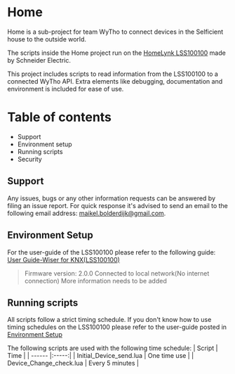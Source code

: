 # Home
Home is a sub-project for team WyTho to connect devices in the Selficient house to the outside world.

The scripts inside the Home project run on the [HomeLynk LSS100100](https://www.schneider-electric.com/en/product/LSS100100/wiser-for-knx-logic-controller/) made by Schneider Electric.

This project includes scripts to read information from the LSS100100 to a connected WyTho API. Extra elements like debugging, documentation and environment is included for ease of use.

# Table of contents
- Support
- Environment setup
- Running scripts
- Security

## Support
Any issues, bugs or any other information requests can be answered by filing an issue report. For quick response it's advised to send an email to the following email address: [maikel.bolderdijk@gmail.com](mailto:maikel.bolderdijk@student.hu.nl).

## Environment Setup
For the user-guide of the LSS100100 please refer to the following guide: [User Guide-Wiser for KNX(LSS100100)](http://download.schneider-electric.com/files?p_enDocType=User+guide&p_File_Name=AR1740_EdI_User_Wiser_for_KNX_EN.pdf&p_Doc_Ref=AR1740_EdI_EN)

> Firmware version: 2.0.0
> Connected to local network(No internet connection)
> More information needs to be added

## Running scripts
All scripts follow a strict timing schedule. If you don't know how to use timing schedules on the LSS100100 please refer to the user-guide posted in [Environment Setup](Environment-Setup)

The following scripts are used with the following time schedule:
| Script | Time |
| ------ |:-----:|
| Initial_Device_send.lua   | One time use |
| Device_Change_check.lua   | Every 5 minutes |
